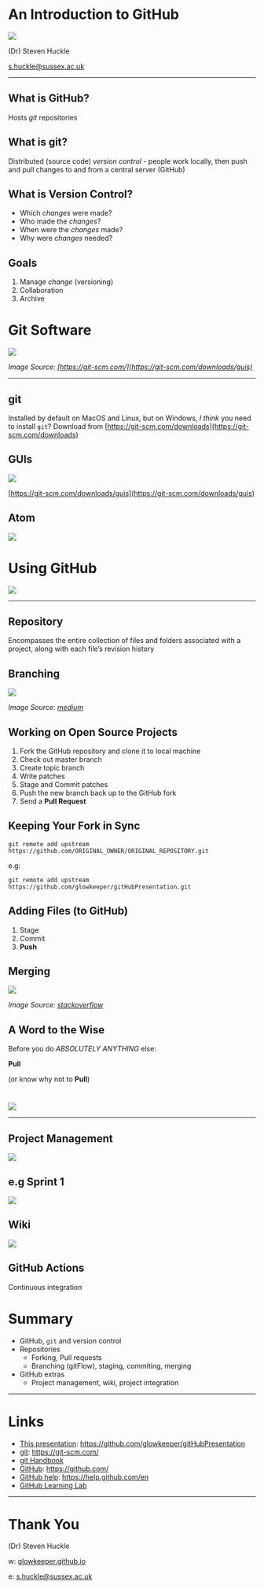 #  An Introduction to GitHub

![](images/guitar.jpg)

(Dr) Steven Huckle

s.huckle@sussex.ac.uk

- - -

## What is GitHub?

Hosts _git_ repositories

## What is git?

Distributed (source code) _version control_ - people work locally, then push and pull changes to and from a central server (GitHub)

## What is Version Control?

+ Which _changes_ were made?
+ Who made the _changes_?
+ When were the _changes_ made?
+ Why were _changes_ needed?

## Goals

1. Manage _change_ (versioning)
2. Collaboration
4. Archive

# Git Software

![](images/gitSoftware.png)

_Image Source: [https://git-scm.com/](https://git-scm.com/downloads/guis)_

- - -

## git

Installed by default on MacOS and Linux, but on Windows, _I think_ you need to install `git`? Download from [https://git-scm.com/downloads](https://git-scm.com/downloads)

## GUIs

![](images/mySmartGit.png)

[https://git-scm.com/downloads/guis](https://git-scm.com/downloads/guis)

## Atom

![](images/atomGitHub.png)

# Using GitHub

![](images/githubAccount.png)

- - -

## Repository

Encompasses the entire collection of files and folders associated with a project, along with each file’s revision history

## Branching

![](images/gitFlow.png)

_Image Source: [medium](images/https://medium.com/devsondevs/gitflow-workflow-continuous-integration-continuous-delivery-7f4643abb64f)_

## Working on Open Source Projects

1. Fork the GitHub repository and clone it to local machine
2. Check out master branch
3. Create topic branch
4. Write patches
5. Stage and Commit patches
6. Push the new branch back up to the GitHub fork
7. Send a **Pull Request**

## Keeping Your Fork in Sync

```
git remote add upstream https://github.com/ORIGINAL_OWNER/ORIGINAL_REPOSITORY.git
```
e.g:
```
git remote add upstream https://github.com/glowkeeper/gitHubPresentation.git
```

## Adding Files (to GitHub)

1. Stage
2. Commit
3. **Push**

## Merging

![](images/gitMerge.png)

_Image Source: [stackoverflow](https://stackoverflow.com/questions/55730292/how-git-maintains-commits-from-deleted-branch)_

## A Word to the Wise

Before you do _ABSOLUTELY ANYTHING_ else:

**Pull**

(or know why not to **Pull**)

#

![](images/extras.jpg)

- - -

## Project Management

![](images/githubProjects.png)

## e.g Sprint 1

![](images/sprint1.png)


## Wiki

![](images/githubWiki.png)

## GitHub Actions

Continuous integration

# Summary

+ GitHub, `git` and version control
+ Repositories
  + Forking, Pull requests
  + Branching (gitFlow), staging, commiting, merging
+ GitHub extras
  + Project management, wiki, project integration

- - -

# Links

+ [This presentation](https://github.com/glowkeeper/gitHubPresentation): https://github.com/glowkeeper/gitHubPresentation
+ [git](https://git-scm.com/): https://git-scm.com/
+ [git Handbook](https://guides.github.com/introduction/git-handbook/)
+ [GitHub](https://github.com/): https://github.com/
+ [GitHub help](https://help.github.com/en): https://help.github.com/en
+ [GitHub Learning Lab](https://lab.github.com/)

- - -

# Thank You

(Dr) Steven Huckle

w: [glowkeeper.github.io](https://glowkeeper.github.io/)

e: s.huckle@sussex.ac.uk
